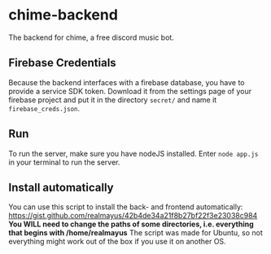 # chime-backend
The backend for chime, a free discord music bot.


## Firebase Credentials
Because the backend interfaces with a firebase database, you have to provide a service SDK token. Download it from the settings page of your firebase project and put it in the directory `secret/` and name it `firebase_creds.json`.

## Run
To run the server, make sure you have nodeJS installed.
Enter `node app.js` in your terminal to run the server.

## Install automatically
You can use this script to install the back- and frontend automatically:
https://gist.github.com/realmayus/42b4de34a21f8b27bf22f3e23038c984
**You WILL need to change the paths of some directories, i.e. everything that begins with /home/realmayus**
The script was made for Ubuntu, so not everything might work out of the box if you use it on another OS.
